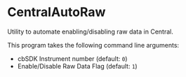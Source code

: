 # CentralAutoRaw

Utility to automate enabling/disabling raw data in Central.

This program takes the following command line arguments:
- cbSDK Instrument number (default: `0`)
- Enable/Disable Raw Data Flag (default: `1`)